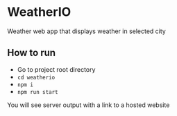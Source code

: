 # WeatherIO
Weather web app that displays weather in selected city

## How to run 

- Go to project root directory
- ```cd weatherio```
- ```npm i```
- ```npm run start```

You will see server output with a link to a hosted website
